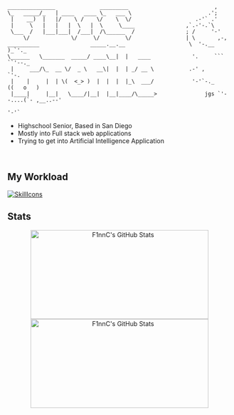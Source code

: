 ```
_______________              _________                           ,
\_   _____/_   | ____   ____ \_   ___ \                        .';
 |    __)  |   |/    \ /    \/    \  \/                    .-'` .'
 |     \   |   |   |  \   |  \     \____                ,`.-'-.`\
 \___  /   |___|___|  /___|  /\______  /                ; /     '-'
     \/             \/     \/        \/                 | \       ,-,
__________                _____.__.__                    \  '-.__   )_`'._
\______   \_______  _____/ ____\__|  |   ____             '.     ```      ``'--._
 |     ___/\_  __ \/  _ \   __\|  |  | _/ __ \           .-' ,                   `'-.
 |    |     |  | \(  <_> )  |  |  |  |_\  ___/            '-'`-._           ((   o   )
 |____|     |__|   \____/|__|  |__|____/\_____>               jgs `'--....(`- ,__..--'
                                                                          '-'`
```
- Highschool Senior, Based in San Diego 
- Mostly into Full stack web applications 
- Trying to get into Artificial Intelligence Application

<br>

## My Workload
[![SkillIcons](https://skillicons.dev/icons?i=py,java,js,html,css,tailwind,sass,docker,linux,ubuntu)](https://skillicons.dev)<br/>



## Stats

<div class="badges-githubstats">
  <p align="center">
    <img src="https://github-readme-stats.vercel.app/api?username=F1nnC&theme=tokyonight&show_icons=true&hide_border=true&count_private=true" alt="F1nnC's GitHub Stats" height="200" width="400" />
    <img src="https://github-readme-stats.vercel.app/api/top-langs/?username=F1nnC&theme=tokyonight&show_icons=true&hide_border=true&layout=compact" alt="F1nnC's GitHub Stats" height="200" width="400"/>    
  </p>
</div>

<br>

